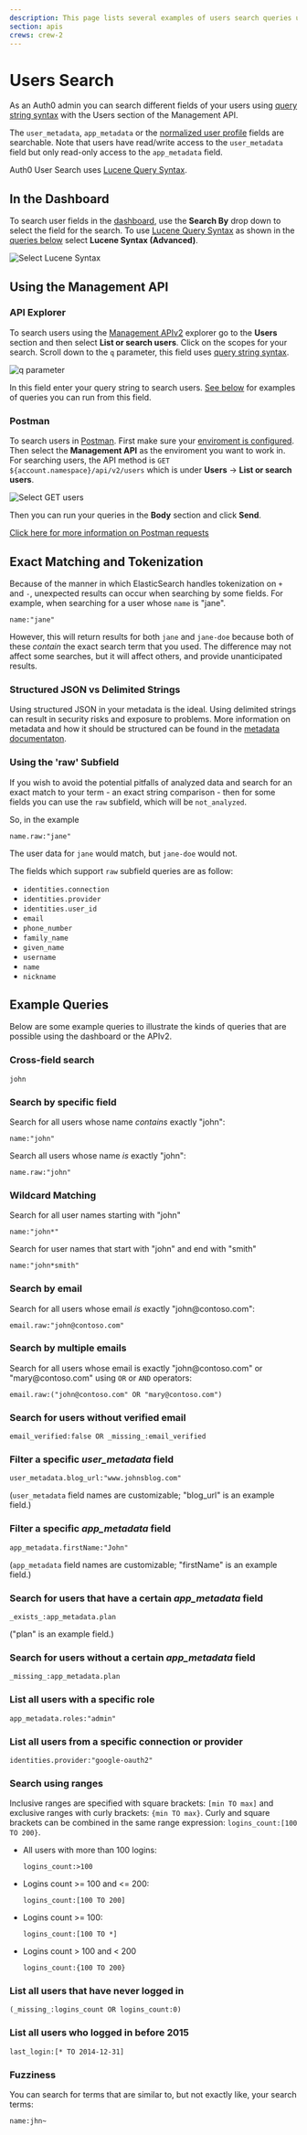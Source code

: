 ```yaml
---
description: This page lists several examples of users search queries using query string syntax.
section: apis
crews: crew-2
---
```


# Users Search

As an Auth0 admin you can search different fields of your users using [query string syntax](/api/management/v2/query-string-syntax) with the Users section of the Management API.

The `user_metadata`, `app_metadata` or the [normalized user profile](/user-profile/normalized) fields are searchable. Note that users have read/write access to the `user_metadata` field but only read-only access to the `app_metadata` field.

Auth0 User Search uses [Lucene Query Syntax](http://www.lucenetutorial.com/lucene-query-syntax.html).

## In the Dashboard

To search user fields in the [dashboard](${manage_url}/#/users), use the **Search By** drop down to select the field for the search. To use [Lucene Query Syntax](/api/management/v2/query-string-syntax) as shown in the [queries below](#example-queries) select **Lucene Syntax (Advanced)**.

![Select Lucene Syntax](/media/articles/api/user-search-lucene.png)

## Using the Management API

### API Explorer

To search users using the [Management APIv2](/api/v2#!/users/get_users) explorer go to the **Users** section and then select **List or search users**. Click on the scopes for your search. Scroll down to the `q` parameter, this field uses [query string syntax](/api/management/v2/query-string-syntax).

![q parameter](/media/articles/api/search-users-api.png)

In this field enter your query string to search users. [See below](#example-queries) for examples of queries you can run from this field.

### Postman

To search users in [Postman](https://auth0.com/docs/api/postman). First make sure your [enviroment is configured](https://auth0.com/docs/api/postman#configuring-the-postman-environment). Then select the **Management API** as the enviroment you want to work in. For searching users, the API method is `GET ${account.namespace}/api/v2/users` which is under **Users** -> **List or search users**.

![Select GET users](/media/articles/api/postman/get-users-postman.png)

Then you can run your queries in the **Body** section and click **Send**.

[Click here for more information on Postman requests](https://www.getpostman.com/docs/requests)

## Exact Matching and Tokenization

Because of the manner in which ElasticSearch handles tokenization on `+` and `-`, unexpected results can occur when searching by some fields. For example, when searching for a user whose `name` is "jane".

`name:"jane"`

However, this will return results for both `jane` and `jane-doe` because both of these _contain_ the exact search term that you used. The difference may not affect some searches, but it will affect others, and provide unanticipated results.

### Structured JSON vs Delimited Strings

Using structured JSON in your metadata is the ideal. Using delimited strings can result in security risks and exposure to problems. More information on metadata and how it should be structured can be found in the [metadata documentaton](/metadata).

### Using the 'raw' Subfield

If you wish to avoid the potential pitfalls of analyzed data and search for an exact match to your term - an exact string comparison - then for some fields you can use the `raw` subfield, which will be `not_analyzed`.

So, in the example

`name.raw:"jane"`

The user data for `jane` would match, but `jane-doe` would not.

The fields which support `raw` subfield queries are as follow:

* `identities.connection﻿⁠⁠⁠⁠`
* ﻿⁠⁠⁠⁠`identities.provider﻿⁠⁠⁠⁠`
* ﻿⁠⁠⁠⁠`identities.user_id ﻿⁠⁠⁠⁠`
* ﻿⁠⁠⁠⁠`email﻿⁠⁠⁠⁠`
* ﻿⁠⁠⁠⁠`phone_number﻿⁠⁠⁠⁠`
* ﻿⁠⁠⁠⁠`family_name﻿⁠⁠⁠⁠`
* ﻿⁠⁠⁠⁠`given_name﻿⁠⁠⁠⁠`
* ﻿⁠⁠⁠⁠`username﻿⁠⁠⁠⁠`
* ﻿⁠⁠⁠⁠`name﻿⁠⁠⁠⁠`
* ﻿⁠⁠⁠⁠`nickname﻿⁠⁠⁠⁠`


## Example Queries

Below are some example queries to illustrate the kinds of queries that are possible using the dashboard or the APIv2.

### Cross-field search

`john`

### Search by specific field

Search for all users whose name _contains_ exactly "john":

`name:"john"`

Search all users whose name _is_ exactly "john":

`name.raw:"john"`

### Wildcard Matching

Search for all user names starting with "john"

`name:"john*"`

Search for user names that start with "john" and end with "smith"

`name:"john*smith"`

### Search by email

Search for all users whose email _is_ exactly "john@contoso\.com":

`email.raw:"john@contoso.com"`

### Search by multiple emails

Search for all users whose email is exactly "john@contoso\.com" or "mary@contoso\.com" using `OR` or `AND` operators:

`email.raw:("john@contoso.com" OR "mary@contoso.com")`

### Search for users without verified email

`email_verified:false OR _missing_:email_verified`

### Filter a specific *user_metadata* field

`user_metadata.blog_url:"www.johnsblog.com"`

(`user_metadata` field names are customizable; "blog_url" is an example field.)

### Filter a specific *app_metadata* field

`app_metadata.firstName:"John"`

(`app_metadata` field names are customizable; "firstName" is an example field.)

### Search for users that have a certain *app_metadata* field

`_exists_:app_metadata.plan`

("plan" is an example field.)

### Search for users without a certain *app_metadata* field

`_missing_:app_metadata.plan`

### List all users with a specific role

`app_metadata.roles:"admin"`

### List all users from a specific connection or provider

`identities.provider:"google-oauth2"`

### Search using ranges

Inclusive ranges are specified with square brackets: `[min TO max]` and exclusive ranges with curly brackets: `{min TO max}`. Curly and square brackets can be combined in the same range expression: `logins_count:[100 TO 200}`.

* All users with more than 100 logins:

    `logins_count:>100`
* Logins count >= 100 and <= 200:

    `logins_count:[100 TO 200]`

* Logins count >= 100:

    `logins_count:[100 TO *]`

* Logins count > 100 and < 200

    `logins_count:{100 TO 200}`


### List all users that have never logged in

`(_missing_:logins_count OR logins_count:0)`

### List all users who logged in before 2015

`last_login:[* TO 2014-12-31]`

### Fuzziness

You can search for terms that are similar to, but not exactly like, your search terms:

`name:jhn~`

